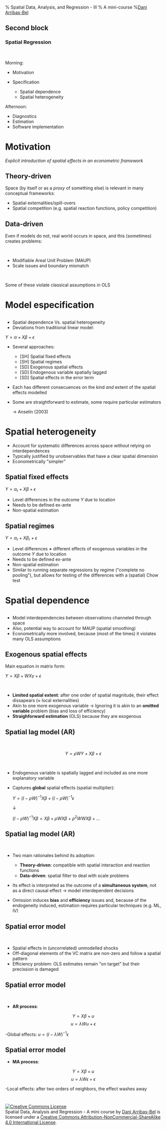 % Spatial Data, Analysis, and Regression - III
% A mini-course
%[Dani Arribas-Bel](http://darribas.org)

## Second block 
### Spatial Regression

$\;$

Morning:

* Motivation
* Specification

    * Spatial dependence
    * Spatial heterogeneity

Afternoon:

* Diagnostics
* Estimation
* Software implementation

# Motivation

*Explicit introduction of spatial effects in an econometric framework*

##

## Theory-driven

Space (by itself or as a *proxy* of something else) is relevant in many
conceptual frameworks:

-  Spatial externalities/spill-overs
-  Spatial competition (e.g. spatial reaction functions, policy
   competition)

## Data-driven

Even if models do not, real world occurs in space, and this (sometimes)
creates problems:

$\;$

-   Modifiable Areal Unit Problem (MAUP)
-   Scale issues and boundary mismatch

$\;$

Some of these violate classical assumptions in OLS

# Model especification
##

##

-   Spatial dependence Vs. spatial heterogeneity
-   Deviations from traditional linear model:

$Y = \alpha + X \beta + \epsilon$

-   Several approaches:

    - [SH] Spatial fixed effects
    - [SH] Spatial regimes
    - [SD] Exogenous spatial effects
    - [SD] Endogenous variable spatially lagged
    - [SD] Spatial effects in the error term

-   Each has different consecuences on the kind *and* extent of the
    spatial effects modelled
-   Some are straightforward to estimate, some require particular
    estimators

    $\rightarrow$ Anselin (2003)

# Spatial heterogeneity

* Account for systematic differences across space *without* relying on
  interdependences
* Typically justified by unobservables that have a clear spatial dimension
* Econometrically "simpler"

##

## Spatial fixed effects

$Y = \alpha_r + X \beta + \epsilon$

* Level differences in the outcome $Y$ due to location
* Needs to be defined ex-ante
* Non-spatial estimation

## Spatial regimes

$Y = \alpha_r + X \beta_r + \epsilon$

* Level differences **+** different effects
  of exogenous variables in the outcome $Y$ due to location
* Needs to be defined ex-ante
* Non-spatial estimation
* Similar to running separate regressions by regime ("complete no pooling"),
  but allows for testing of the differences with a (spatial) Chow test

# Spatial dependence
##

* Model interdependencies between observations channeled through space
* Also, potential way to account for MAUP (spatial smoothing)
* Econometrically more involved, because (most of the times) it violates many OLS assumptions

## Exogenous spatial effects

Main equation in matrix form:

$Y = X \beta + WX \gamma + \epsilon$

$\;$

-   **Limited spatial extent**: after one order of spatial magnitude,
    their effect dissapears ($\approx$ local externalities)
-   Akin to one more exogenous variable $\rightarrow$ Ignoring it is
    akin to an **omitted variable** problem (bias and loss of
    efficiency)
-   **Straighforward estimation** (OLS) because they are exogenous

## Spatial lag model (AR)

$\;$

$$Y = \rho WY + X \beta + \epsilon$$

$\;$

-   Endogenous variable is spatially lagged and included as one more
    explanatory variable

-  Captures **global** spatial effects (spatial multiplier):

    $Y = (I - \rho W)^{-1} X \beta + (I - \rho W)^{-1} \epsilon$

    $\downarrow$

    $(I - \rho W)^{-1} X \beta = X \beta + \rho W X \beta + \rho^2 WW X \beta + ...$

## Spatial lag model (AR)

$\;$

-   Two main rationales behind its adoption:

    -   **Theory-driven**: compatible with spatial interaction and
        reaction functions
    -   **Data-driven**: spatial filter to deal with scale problems

-   Its effect is interpreted as the outcome of a
    **simultaneous system**, not as a direct causal effect $\rightarrow$ model
    interdependent decisions
-   Omission induces **bias** and **efficiency** issues and, because of
    the endogeneity induced, estimation requires particular techniques
    (e.g. ML, IV)


## Spatial error model

$\;$

-   Spatial effects in (uncorrelated) unmodelled shocks
-   Off-diagonal elements of the VC matrix are non-zero and follow a
    spatial pattern
-   Efficiency problem: OLS estimates remain "on target" but their
    precission is damaged

## Spatial error model

$\;$

-   **AR process**:

$$Y = X \beta + u$$$$u = \lambda Wu + \epsilon$$

-Global effects: $u = (I - \lambda W)^{-1} \epsilon$

## Spatial error model

-   **MA process**:

$$Y = X \beta + u$$$$u = \lambda W\epsilon + \epsilon$$

-Local effects: after two orders of neighbors, the effect washes away

#
<a rel="license" href="http://creativecommons.org/licenses/by-nc-sa/4.0/"><img alt="Creative Commons License" style="border-width:0" src="https://i.creativecommons.org/l/by-nc-sa/4.0/88x31.png" /></a><br /><span xmlns:dct="http://purl.org/dc/terms/" property="dct:title">Spatial Data, Analysis and Regression - A mini course</span> by <a xmlns:cc="http://creativecommons.org/ns#" href="http://darribas.org" property="cc:attributionName" rel="cc:attributionURL">Dani Arribas-Bel</a> is licensed under a <a rel="license" href="http://creativecommons.org/licenses/by-nc-sa/4.0/">Creative Commons Attribution-NonCommercial-ShareAlike 4.0 International License</a>.

